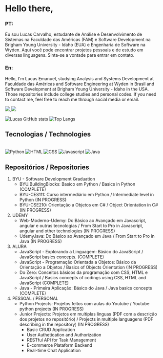 # Hello there,

### PT:
Eu sou Lucas Carvalho, estudante de Análise e Desenvolvimento de Sistemas na Faculdade das Américas (FAM) e Software Development na Brigham Young University - Idaho (EUA) e Engenharia de Software na Wyden. Aqui você pode encontrar projetos pessoais e de estudo em diversas linguagens. Sinta-se a vontade para entrar em contato.

### En:
Hello, I'm Lucas Emanuel, studying Analysis and Systems Development at Faculdade das Américas and Software Engineering at Wyden in Brasil and Software Development at Brigham Young University - Idaho in the USA. Those repositories include college studies and personal codes. If you need to contact me, feel free to reach me through social media or email.

<a href="mailto:lucas.emanuel.carvalho@outlook.com">
  <img src="https://img.shields.io/badge/Microsoft_Outlook-0078D4?style=for-the-badge&logo=microsoft-outlook&logoColor=white" />
</a>
<a href="https://www.linkedin.com/in/lucas-emanuel-oliveira-de-carvalho/" />
  <img src="https://img.shields.io/badge/LinkedIn-0077B5?style=for-the-badge&logo=linkedin&logoColor=white"/>
</a>

![Lucas GitHub stats](https://github-readme-stats.vercel.app/api?username=lucasemanuel92&show_icons=true&theme=tokyonight) 
![Top Langs](https://github-readme-stats.vercel.app/api/top-langs/?username=lucasemanuel92)

## Tecnologias / Technologies  

<div style="display: inline_block"><br>
<img align="center" alt="Python" src=https://img.shields.io/badge/Python-14354C?style=for-the-badge&logo=python&logoColor=white>
<img align="center" alt="HTML" src=https://img.shields.io/badge/HTML-239120?style=for-the-badge&logo=html5&logoColor=white>
<img align="center" alt="CSS" src=https://img.shields.io/badge/CSS-239120?&style=for-the-badge&logo=css3&logoColor=white>
<img align="center" alt="Javascript" src=https://img.shields.io/badge/JavaScript-F7DF1E?style=for-the-badge&logo=javascript&logoColor=black>
<img align="center" alt="Java" src=https://img.shields.io/badge/Java-ED8B00?style=for-the-badge&logo=openjdk&logoColor=white>
</div>

## Repositórios / Repositories
1. BYU - Software Development Graduation
   - BYU.BuildingBlocks: Basico em Python / Basics in Python (COMPLETE)
   - BYU-CES111: Curso intermediário em Python / Intermediate level in Python (IN PROGRESS)
   - BYU-CSE210: Orientação a Objetos em C# / Object Orientation in C# (IN PROGRESS)
2. UDEMY
   - Web-Moderno-Udemy: Do Básico ao Avançado em Javascript, angular e outras tecnologias / From Start to Pro in Javascript, angular and other technologies (IN PROGRESS)
   - UdemyJava: Do Básico ao Avançado em Java / From Start to Pro in Java (IN PROGRESS)
3. ALURA
   - JavaScript - Explorando a Linguagem: Básico do JavaScript / JavaScript basics concepts. (COMPLETE)
   - JavaScript - Programação Orientada a Objetos: Básico da Orientação a Objetos / Basics of Objects Orientation (IN PROGRESS)
   - Do Zero: Conceitos básícos da programação com CSS, HTML e JavaScript / Basics concepts of codings using CSS, HTML and JavaScript (COMPLETE)
   - Java - Primeira Aplicação: Básico do Java / Java basics concepts (COMPLETE)
  4. PESSOAL / PERSONAL
     - Python Projects: Projetos feitos com aulas do Youtube / Youtube python projects (IN PROGRESS)
     - Junior Projects: Projetos em multiplas linguas (PDF com a descrição dos projetos no repositório) / Projects in multiple languagens (PDF describing in the repository) (IN PROGRESS)
       - Basic CRUD Application
       - User Authetication and Authorization
       - RESTful API for Task Management
       - E-commerce Plataform Backend
       - Real-time Chat Application

